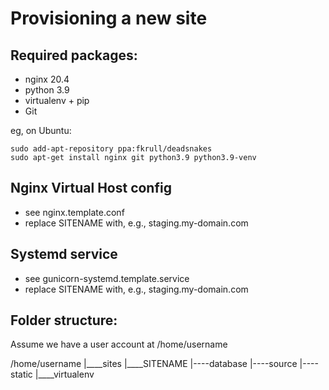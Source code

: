 Provisioning a new site
========================

## Required packages:

* nginx 20.4
* python 3.9
* virtualenv + pip
* Git

eg, on Ubuntu:

	sudo add-apt-repository ppa:fkrull/deadsnakes
	sudo apt-get install nginx git python3.9 python3.9-venv

## Nginx Virtual Host config

* see nginx.template.conf
* replace SITENAME with, e.g., staging.my-domain.com

## Systemd service

* see gunicorn-systemd.template.service
* replace SITENAME with, e.g., staging.my-domain.com

## Folder structure:
Assume we have a user account at /home/username

/home/username
|____sites
		|____SITENAME
				|----database
				|----source
				|----static
				|____virtualenv
